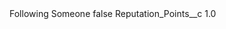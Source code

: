 <?xml version="1.0" encoding="UTF-8"?>
<CustomMetadata xmlns="http://soap.sforce.com/2006/04/metadata" xmlns:xsi="http://www.w3.org/2001/XMLSchema-instance" xmlns:xsd="http://www.w3.org/2001/XMLSchema">
    <label>Following Someone</label>
    <protected>false</protected>
    <values>
        <field>Reputation_Points__c</field>
        <value xsi:type="xsd:double">1.0</value>
    </values>
</CustomMetadata>
